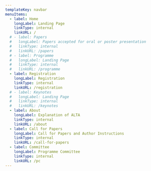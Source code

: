 ```yaml
---
templateKey: navbar
menuItems:
  - label: Home
    longLabel: Landing Page
    linkType: internal
    linkURL: /
  # - label: Papers
  #   longLabel: Papers accepted for oral or poster presentation
  #   linkType: internal
  #   linkURL: /papers
  # - label: Programme
  #   longLabel: Landing Page
  #   linkType: internal
  #   linkURL: /programme
  - label: Registration
    longLabel: Registration
    linkType: internal
    linkURL: /registration
  # - label: Keynotes
  #   longLabel: Landing Page
  #   linkType: internal
  #   linkURL: /keynotes
  - label: About
    longLabel: Explanation of ALTA
    linkType: internal
    linkURL: /about
  - label: Call for Papers
    longLabel: Call for Papers and Author Instructions
    linkType: internal
    linkURL: /call-for-papers
  - label: Committee
    longLabel: Programme Committee
    linkType: internal
    linkURL: /pc
---
```



